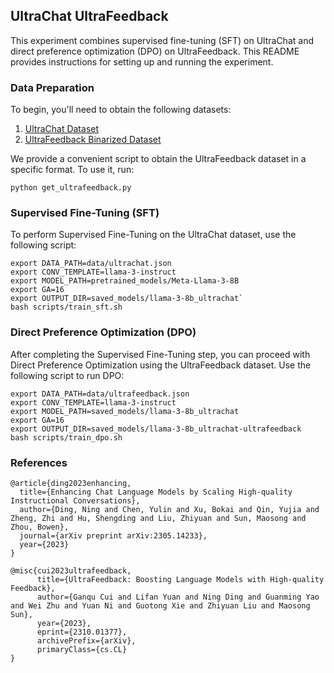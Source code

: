## UltraChat UltraFeedback

This experiment combines supervised fine-tuning (SFT) on UltraChat and direct preference optimization (DPO) on UltraFeedback. This README provides instructions for setting up and running the experiment.

### Data Preparation

To begin, you'll need to obtain the following datasets:

1. [UltraChat Dataset](https://huggingface.co/datasets/HuggingFaceH4/ultrachat_200k)
2. [UltraFeedback Binarized Dataset](https://huggingface.co/datasets/HuggingFaceH4/ultrafeedback_binarized)


We provide a convenient script to obtain the UltraFeedback dataset in a specific format. To use it, run:

```
python get_ultrafeedback.py
```

### Supervised Fine-Tuning (SFT)

To perform Supervised Fine-Tuning on the UltraChat dataset, use the following script:

```
export DATA_PATH=data/ultrachat.json
export CONV_TEMPLATE=llama-3-instruct
export MODEL_PATH=pretrained_models/Meta-Llama-3-8B
export GA=16
export OUTPUT_DIR=saved_models/llama-3-8b_ultrachat`
bash scripts/train_sft.sh
```

### Direct Preference Optimization (DPO)

After completing the Supervised Fine-Tuning step, you can proceed with Direct Preference Optimization using the UltraFeedback dataset. Use the following script to run DPO:

```
export DATA_PATH=data/ultrafeedback.json
export CONV_TEMPLATE=llama-3-instruct
export MODEL_PATH=saved_models/llama-3-8b_ultrachat
export GA=16
export OUTPUT_DIR=saved_models/llama-3-8b_ultrachat-ultrafeedback
bash scripts/train_dpo.sh
```

### References

```
@article{ding2023enhancing,
  title={Enhancing Chat Language Models by Scaling High-quality Instructional Conversations},
  author={Ding, Ning and Chen, Yulin and Xu, Bokai and Qin, Yujia and Zheng, Zhi and Hu, Shengding and Liu, Zhiyuan and Sun, Maosong and Zhou, Bowen},
  journal={arXiv preprint arXiv:2305.14233},
  year={2023}
}

@misc{cui2023ultrafeedback,
      title={UltraFeedback: Boosting Language Models with High-quality Feedback}, 
      author={Ganqu Cui and Lifan Yuan and Ning Ding and Guanming Yao and Wei Zhu and Yuan Ni and Guotong Xie and Zhiyuan Liu and Maosong Sun},
      year={2023},
      eprint={2310.01377},
      archivePrefix={arXiv},
      primaryClass={cs.CL}
}


```